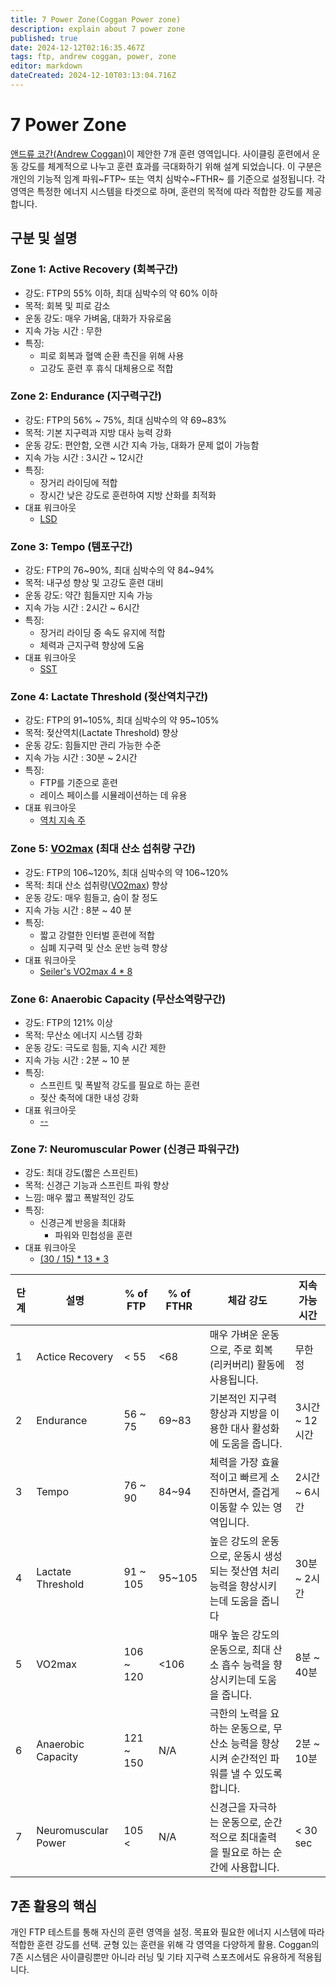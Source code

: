 ```yaml
---
title: 7 Power Zone(Coggan Power zone)
description: explain about 7 power zone
published: true
date: 2024-12-12T02:16:35.467Z
tags: ftp, andrew coggan, power, zone
editor: markdown
dateCreated: 2024-12-10T03:13:04.716Z
---
```


# 7 Power Zone
[앤드류 코간(Andrew Coggan)]()이 제안한 7개 훈련 영역입니다. 사이클링 훈련에서 운동 강도를 체계적으로 나누고 훈련 효과를 극대화하기 위해 설계 되었습니다. 
이 구분은 개인의 기능적 임계 파워~FTP~ 또는 역치 심박수~FTHR~ 를 기준으로 설정됩니다. 각 영역은 특정한 에너지 시스템을 타겟으로 하며, 훈련의 목적에 따라 적합한 강도를 제공합니다.

## 구분 및 설명
 
 
### Zone 1: Active Recovery (회복구간)
* 강도: FTP의 55% 이하, 최대 심박수의 약 60% 이하
* 목적: 회복 및 피로 감소
* 운동 강도: 매우 가벼움, 대화가 자유로움
* 지속 가능 시간 : 무한
* 특징:
	* 피로 회복과 혈액 순환 촉진을 위해 사용
	* 고강도 훈련 후 휴식 대체용으로 적합

### Zone 2: Endurance (지구력구간)
* 강도: FTP의 56% ~ 75%, 최대 심박수의 약 69~83%
* 목적: 기본 지구력과 지방 대사 능력 강화
* 운동 강도: 편안함, 오랜 시간 지속 가능, 대화가 문제 없이 가능함
* 지속 가능 시간 : 3시간 ~ 12시간
* 특징:
	* 장거리 라이딩에 적합
	* 장시간 낮은 강도로 훈련하여 지방 산화를 최적화
* 대표 워크아웃
	* [LSD]()

### Zone 3: Tempo (템포구간)
* 강도: FTP의 76~90%, 최대 심박수의 약 84~94%
* 목적: 내구성 향상 및 고강도 훈련 대비
* 운동 강도: 약간 힘들지만 지속 가능
* 지속 가능 시간 : 2시간 ~ 6시간
* 특징:
	* 장거리 라이딩 중 속도 유지에 적합
	* 체력과 근지구력 향상에 도움
* 대표 워크아웃
	* [SST]()

### Zone 4: Lactate Threshold (젖산역치구간)
* 강도: FTP의 91~105%, 최대 심박수의 약 95~105%
* 목적: 젖산역치(Lactate Threshold) 향상
* 운동 강도: 힘들지만 관리 가능한 수준
* 지속 가능 시간 : 30분 ~ 2시간
* 특징:
	* FTP를 기준으로 훈련
	* 레이스 페이스를 시뮬레이션하는 데 유용
* 대표 워크아웃
	* [역치 지속 주]()
  
### Zone 5: [VO2max]() (최대 산소 섭취량 구간)
* 강도: FTP의 106~120%, 최대 심박수의 약 106~120%
* 목적: 최대 산소 섭취량([VO2max]()) 향상
* 운동 강도: 매우 힘들고, 숨이 찰 정도
* 지속 가능 시간 : 8분 ~ 40 분
* 특징:
	* 짧고 강렬한 인터벌 훈련에 적합
	* 심폐 지구력 및 산소 운반 능력 향상
* 대표 워크아웃
	* [Seiler's VO2max 4 * 8]()
  
### Zone 6: Anaerobic Capacity (무산소역량구간)
* 강도: FTP의 121% 이상
* 목적: 무산소 에너지 시스템 강화
* 운동 강도: 극도로 힘듦, 지속 시간 제한
* 지속 가능 시간 : 2분 ~ 10 분
* 특징:
	* 스프린트 및 폭발적 강도를 필요로 하는 훈련
	* 젖산 축적에 대한 내성 강화
* 대표 워크아웃
	* [--]()

### Zone 7: Neuromuscular Power (신경근 파워구간)
* 강도: 최대 강도(짧은 스프린트)
* 목적: 신경근 기능과 스프린트 파워 향상
* 느낌: 매우 짧고 폭발적인 강도
* 특징:
  * 신경근계 반응을 최대화
	* 파워와 민첩성을 훈련
* 대표 워크아웃
	* [(30 / 15) * 13 * 3]() 
  

| 단계 | 설명         | % of FTP  | % of FTHR | 체감 강도 | 지속 가능 시간       |
|-------|---------------------|-----------|-----------|----------|----------------|
| 1     | Actice Recovery     | < 55      | <68       | 매우 가벼운 운동으로, 주로 회복(리커버리) 활동에 사용됩니다.       | 무한정       |
| 2     | Endurance           | 56 ~ 75   | 69~83     | 기본적인 지구력 향상과 지방을 이용한 대사 활성화에 도움을 줍니다.     | 3시간 ~ 12시간   |
| 3     | Tempo               | 76 ~ 90   | 84~94     | 체력을 가장 효율적이고 빠르게 소진하면서, 즐겁게 이동할 수 있는 영역입니다.        | 2시간 ~ 6시간   |
| 4     | Lactate Threshold   | 91 ~ 105  | 95~105    | 높은 강도의 운동으로, 운동시 생성되는 젖산염 처리능력을 향상시키는데 도움을 줍니다        | 30분 ~ 2시간    |
| 5     | VO2max              | 106 ~ 120 | <106      | 매우 높은 강도의 운동으로, 최대 산소 흡수 능력을 향상시키는데 도움을 줍니다. | 8분 ~ 40분      |
| 6     | Anaerobic Capacity  | 121 ~ 150 | N/A       | 극한의 노력을 요하는 운동으로, 무산소 능력을 향상시켜 순간적인 파워를 낼 수 있도록 합니다.        | 2분 ~ 10분 |
| 7     | Neuromuscular Power | 105 <     | N/A       | 신경근을 자극하는 운동으로, 순간적으로 최대출력을 필요로 하는 순간에 사용합니다.       | < 30 sec       |



## 7존 활용의 핵심
개인 FTP 테스트를 통해 자신의 훈련 영역을 설정.
목표와 필요한 에너지 시스템에 따라 적합한 훈련 강도를 선택.
균형 있는 훈련을 위해 각 영역을 다양하게 활용.
Coggan의 7존 시스템은 사이클링뿐만 아니라 러닝 및 기타 지구력 스포츠에서도 유용하게 적용됩니다.
